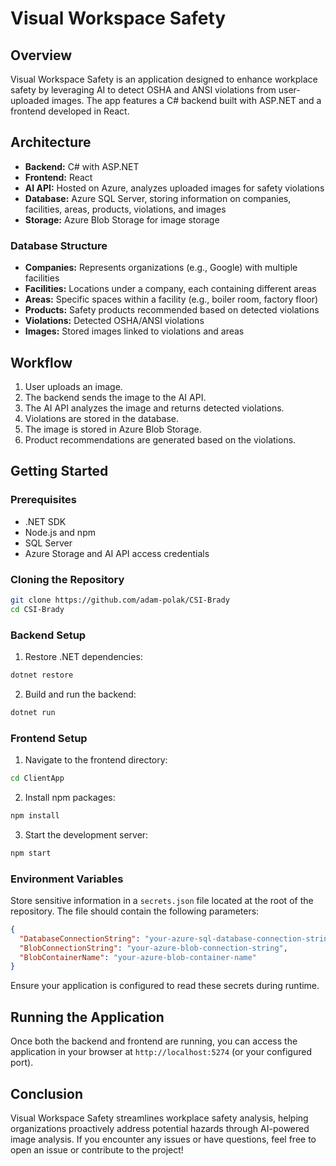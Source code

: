 # Visual Workspace Safety

## Overview
Visual Workspace Safety is an application designed to enhance workplace safety by leveraging AI to detect OSHA and ANSI violations from user-uploaded images. The app features a C# backend built with ASP.NET and a frontend developed in React.

## Architecture

- **Backend:** C# with ASP.NET
- **Frontend:** React
- **AI API:** Hosted on Azure, analyzes uploaded images for safety violations
- **Database:** Azure SQL Server, storing information on companies, facilities, areas, products, violations, and images
- **Storage:** Azure Blob Storage for image storage

### Database Structure

- **Companies:** Represents organizations (e.g., Google) with multiple facilities
- **Facilities:** Locations under a company, each containing different areas
- **Areas:** Specific spaces within a facility (e.g., boiler room, factory floor)
- **Products:** Safety products recommended based on detected violations
- **Violations:** Detected OSHA/ANSI violations
- **Images:** Stored images linked to violations and areas

## Workflow
1. User uploads an image.
2. The backend sends the image to the AI API.
3. The AI API analyzes the image and returns detected violations.
4. Violations are stored in the database.
5. The image is stored in Azure Blob Storage.
6. Product recommendations are generated based on the violations.

## Getting Started

### Prerequisites

- .NET SDK
- Node.js and npm
- SQL Server
- Azure Storage and AI API access credentials

### Cloning the Repository

```sh
git clone https://github.com/adam-polak/CSI-Brady
cd CSI-Brady
```

### Backend Setup
1. Restore .NET dependencies:

```sh
dotnet restore
```

2. Build and run the backend:

```sh
dotnet run
```

### Frontend Setup

1. Navigate to the frontend directory:

```sh
cd ClientApp
```

2. Install npm packages:

```sh
npm install
```

3. Start the development server:

```sh
npm start
```

### Environment Variables

Store sensitive information in a `secrets.json` file located at the root of the repository. The file should contain the following parameters:

```json
{
  "DatabaseConnectionString": "your-azure-sql-database-connection-string",
  "BlobConnectionString": "your-azure-blob-connection-string",
  "BlobContainerName": "your-azure-blob-container-name"
}
```

Ensure your application is configured to read these secrets during runtime.

## Running the Application

Once both the backend and frontend are running, you can access the application in your browser at `http://localhost:5274` (or your configured port).

## Conclusion

Visual Workspace Safety streamlines workplace safety analysis, helping organizations proactively address potential hazards through AI-powered image analysis. If you encounter any issues or have questions, feel free to open an issue or contribute to the project!
